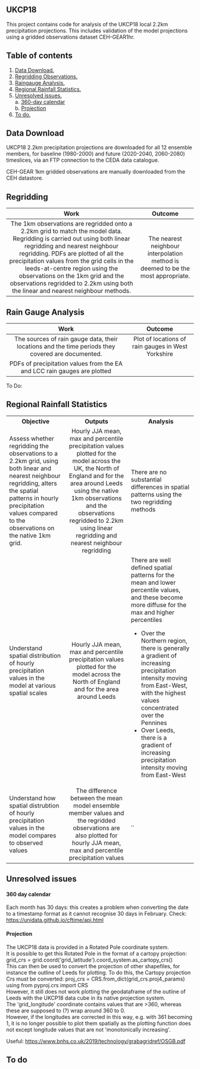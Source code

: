 ## UKCP18  

This project contains code for analysis of the UKCP18 local 2.2km precipitation projections. This includes validation of the model projections using a gridded observations dataset CEH-GEAR1hr. 

## Table of contents

1. [ Data Download. ](#datadownload)
2. [ Regridding Observations. ](#regridding)
3. [ Raingauge Analysis. ](#raingauge)
4. [ Regional Rainfall Statistics. ](#regionalstats)
5. [ Unresolved issues. ](#issues)  
  a. [ 360-day calendar ](#issuesa)    
  b. [ Projection ](#issuesb)   
6. [ To do. ](#todo)   

<a name="datadownload"></a>
## Data Download

UKCP18 2.2km precipitation projections are downloaded for all 12 ensemble members, for baseline (1980-2000) and future (2020-2040, 2060-2080) timeslices, via an FTP connection to the CEDA data catalogue.

CEH-GEAR 1km gridded observations are manually downloaded from the CEH datastore.

<a name="regridding"></a>
## Regridding

| Work  | Outcome     | 
| :---: |    :-----------------:         |  
| The 1km observations are regridded onto a 2.2km grid to match the model data. Regridding is carried out using both linear regridding and nearest neighbour regridding. PDFs are plotted of all the precipitation values from the grid cells in the leeds-at-centre region using the observations on the 1km grid and the observations regridded to 2.2km using both the linear and nearest neighbour methods.   | The nearest neighbour interpolation method is deemed to be the most appropriate.     |

<a name="raingauge"></a>
## Rain Gauge Analysis

| Work  | Outcome     | 
| :---: |    :-----------------:         |  
| The sources of rain gauge data, their locations and the time periods they covered are documented. | Plot of locations of rain gauges in West Yorkshire  |
| PDFs of precipitation values from the EA and LCC rain gauges are plotted  |  |

To Do:

<a name="regionalstats"></a>
## Regional Rainfall Statistics

<table>
  <tbody>
    <tr>
      <th>Objective</th>
      <th align="center">Outputs</th>
      <th align="center">Analysis</th>
    </tr>
    <tr>
      <td> Assess whether regridding the observations to a 2.2km grid, using both linear and nearest neighbour regridding, alters the spatial patterns in hourly precipitation values compared to the observations on the native 1km grid. </td>
      <td align="center">  Hourly JJA mean, max and percentile precipitation values plotted for the model across the UK, the North of England and for the area around Leeds using the native 1km observations and the observations regridded to 2.2km using linear regridding and nearest neighbour regridding </td>
      <td align="left"> There are no substantial differences in spatial patterns using the two regridding methods  </td>
    </tr>    
    <tr>
      <td>Understand spatial distribution of hourly precipitation values in the model at various spatial scales </td>
      <td align="center">  Hourly JJA mean, max and percentile precipitation values plotted for the model across the North of England and for the area around Leeds </td>
      <td align="left"> There are well defined spatial patterns for the mean and lower percentile values, and these become more diffuse for the max and higher percentiles          <ul>  
          <li>Over the Northern region, there is generally a gradient of increasing precipitation intensity moving from East-West, with the highest values concentrated over the Pennines</li>
          <li> Over Leeds, there is a gradient of increasing precipitation intensity moving from East-West</li>
        </ul>  </td>
    </tr>
    <tr>
      <td>Understand how spatial distrubtion of hourly precipitation values in the model compares to observed values  </td>
      <td align="center">  The difference between the mean model ensemble member values and the regridded observations are also plotted for hourly JJA mean, max and percentile precipitation values  </td>
      <td align="left">  ..  </td>
    </tr>    
     </tbody>
</table>


<a name="issues"></a>
## Unresolved issues
<a name="issuesa"></a>
#### 360 day calendar
Each month has 30 days: this creates a problem when converting the date to a timestamp format as it cannot recognise 30 days in February. 
Check: https://unidata.github.io/cftime/api.html
<a name="issuesb"></a>
#### Projection
The UKCP18 data is provided in a Rotated Pole coordinate system.  
It is possible to get this Rotated Pole in the format of a cartopy projection: grid_crs = grid.coord('grid_latitude').coord_system.as_cartopy_crs()  
This can then be used to convert the projection of other shapefiles, for instance the outline of Leeds for plotting. To do this, the Cartopy projection Crs must be converted: proj_crs = CRS.from_dict(grid_crs.proj4_params) using from pyproj.crs import CRS  
However, it still does not work plotting the geodataframe of the outline of Leeds with the UKCP18 data cube in its native projection system.  
The 'grid_longitude' coordinate contains values that are >360, whereas these are supposed to (?) wrap around 360 to 0.  
However, if the longitudes are corrected in this way, e.g. with 361 becoming 1, it is no longer possible to plot them spatially as the plotting function does not except longitude values that are not 'monotonically increasing'.

Useful: https://www.bnhs.co.uk/2019/technology/grabagridref/OSGB.pdf 

<a name="todo"></a>
## To do
